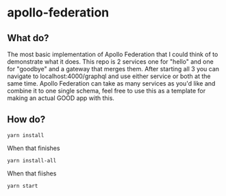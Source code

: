# apollo-federation

## What do?

The most basic implementation of Apollo Federation that I could think of to demonstrate what it does. This repo is 2 services one for "hello" and one for "goodbye" and a gateway that merges them. After starting all 3 you can navigate to localhost:4000/graphql and use either service or both at the same time. Apollo Federation can take as many services as you'd like and combine it to one single schema, feel free to use this as a template for making an actual GOOD app with this.

## How do?

```
yarn install
```
When that finishes
```
yarn install-all
```
When that fiishes
```
yarn start
````

